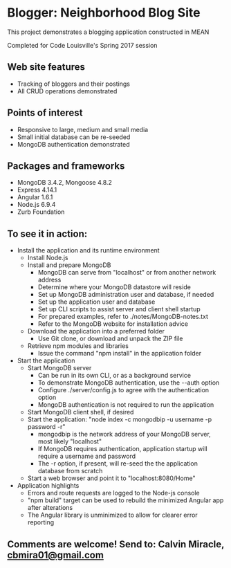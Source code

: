 
# Blogger: Neighborhood Blog Site

This project demonstrates a blogging application constructed in MEAN

Completed for Code Louisville's Spring 2017 session

## Web site features
- Tracking of bloggers and their postings
- All CRUD operations demonstrated

## Points of interest
- Responsive to large, medium and small media
- Small initial database can be re-seeded
- MongoDB authentication demonstrated

## Packages and frameworks
- MongoDB 3.4.2, Mongoose 4.8.2
- Express 4.14.1
- Angular 1.6.1
- Node.js 6.9.4
- Zurb Foundation

## To see it in action:
- Install the application and its runtime environment
    - Install Node.js
    - Install and prepare MongoDB
        - MongoDB can serve from "localhost" or from another network address
        - Determine where your MongoDB datastore will reside
        - Set up MongoDB administration user and database, if needed
        - Set up the application user and database
        - Set up CLI scripts to assist server and client shell startup
        - For prepared examples, refer to ./notes/MongoDB-notes.txt
        - Refer to the MongoDB website for installation advice
    - Download the application into a preferred folder
        - Use Git clone, or download and unpack the ZIP file
    - Retrieve npm modules and libraries
        - Issue the command "npm install" in the application folder
- Start the application
    - Start MongoDB server
        - Can be run in its own CLI, or as a background service
        - To demonstrate MongoDB authentication, use the --auth option 
        - Configure ./server/config.js to agree with the authentication option
        - MongoDB authentication is not required to run the application
    - Start MongoDB client shell, if desired
    - Start the application: "node index -c mongodbip -u username -p password -r"
        - mongodbip is the network address of your MongoDB server, most likely "localhost"
        - If MongoDB requires authentication, application startup will require a username and password
        - The -r option, if present, will re-seed the the application database from scratch
    - Start a web browser and point it to "localhost:8080/Home"
- Application highlights
    - Errors and route requests are logged to the Node-js console
    - "npm build" target can be used to rebuild the minimized Angular app after alterations
    - The Angular library is unminimized to allow for clearer error reporting

## Comments are welcome! Send to: Calvin Miracle, cbmira01@gmail.com
